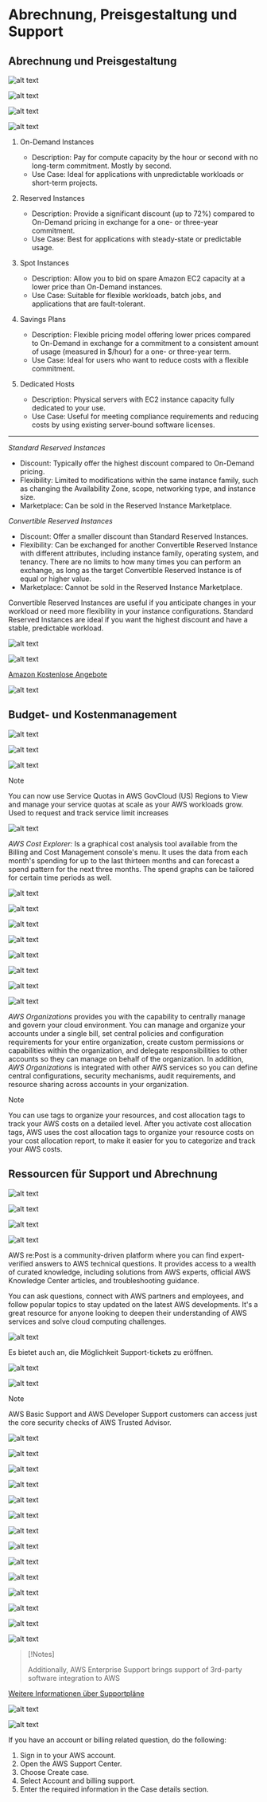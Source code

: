 # Abrechnung, Preisgestaltung und Support

## Abrechnung und Preisgestaltung

![alt text](image.png)

![alt text](image-1.png)

![alt text](image-2.png)

![alt text](image-3.png)

1. On-Demand Instances
   - Description: Pay for compute capacity by the hour or second with no long-term commitment. Mostly by second.
   - Use Case: Ideal for applications with unpredictable workloads or short-term projects.

2. Reserved Instances
    - Description: Provide a significant discount (up to 72%) compared to On-Demand pricing in exchange for a one- or three-year commitment.
    - Use Case: Best for applications with steady-state or predictable usage.

3. Spot Instances
    - Description: Allow you to bid on spare Amazon EC2 capacity at a lower price than On-Demand instances.
    - Use Case: Suitable for flexible workloads, batch jobs, and applications that are fault-tolerant.

4. Savings Plans
    - Description: Flexible pricing model offering lower prices compared to On-Demand in exchange for a commitment to a consistent amount of usage (measured in $/hour) for a one- or three-year term.
    - Use Case: Ideal for users who want to reduce costs with a flexible commitment.

5. Dedicated Hosts
    - Description: Physical servers with EC2 instance capacity fully dedicated to your use.
    - Use Case: Useful for meeting compliance requirements and reducing costs by using existing server-bound software licenses.

---

*Standard Reserved Instances*
- Discount: Typically offer the highest discount compared to On-Demand pricing.
- Flexibility: Limited to modifications within the same instance family, such as changing the Availability Zone, scope, networking type, and instance size.
- Marketplace: Can be sold in the Reserved Instance Marketplace.

*Convertible Reserved Instances*
- Discount: Offer a smaller discount than Standard Reserved Instances.
- Flexibility: Can be exchanged for another Convertible Reserved Instance with different attributes, including instance family, operating system, and tenancy. There are no limits to how many times you can perform an exchange, as long as the target Convertible Reserved Instance is of equal or higher value.
- Marketplace: Cannot be sold in the Reserved Instance Marketplace.

Convertible Reserved Instances are useful if you anticipate changes in your workload or need more flexibility in your instance configurations. Standard Reserved Instances are ideal if you want the highest discount and have a stable, predictable workload.

![alt text](image-4.png)

![alt text](image-5.png)

[Amazon Kostenlose Angebote](https://aws.amazon.com/de/free)

![alt text](image-6.png)


## Budget- und Kostenmanagement

![alt text](image-7.png)

![alt text](image-8.png)

![alt text](image-9.png)

>[!Note]
> You can now use Service Quotas in AWS GovCloud (US) Regions to View and manage your service
> quotas at scale as your AWS workloads grow. Used to request and track service limit increases

![alt text](image-10.png)

*AWS Cost Explorer:* Is a graphical cost analysis tool available from the Billing and Cost Management console's menu. It uses the data from each month's spending for up to the last thirteen months and can forecast a spend pattern for the next three months. The spend graphs can be tailored for certain time periods as well.

![alt text](image-11.png)

![alt text](image-12.png)

![alt text](image-13.png)

![alt text](image-14.png)

![alt text](image-15.png)

![alt text](image-16.png)

![alt text](image-17.png)

![alt text](image-19.png)

_AWS Organizations_ provides you with the capability to centrally manage and govern your cloud environment.
You can manage and organize your accounts under a single bill, set central policies and configuration
requirements for your entire organization, create custom permissions or capabilities within the organization,
and delegate responsibilities to other accounts so they can manage on behalf of the organization.
In addition, _AWS Organizations_ is integrated with other AWS services so you can define central configurations,
security mechanisms, audit requirements, and resource sharing across accounts in your organization.

>[!Note]
> You can use tags to organize your resources, and cost allocation tags to track your AWS costs on a detailed
> level. After you activate cost allocation tags, AWS uses the cost allocation tags to organize your resource
> costs on your cost allocation report, to make it easier for you to categorize and track your AWS costs.

## Ressourcen für Support und Abrechnung

![alt text](image-20.png)

![alt text](image-22.png)

![alt text](image-23.png)

![alt text](image-24.png)

AWS re:Post is a community-driven platform where you can find expert-verified answers to AWS technical questions. It provides access to a wealth of curated knowledge, including solutions from AWS experts, official AWS Knowledge Center articles, and troubleshooting guidance.

You can ask questions, connect with AWS partners and employees, and follow popular topics to stay updated on the latest AWS developments. It's a great resource for anyone looking to deepen their understanding of AWS services and solve cloud computing challenges.

![alt text](image-25.png)

Es bietet auch an, die Möglichkeit Support-tickets zu eröffnen.

![alt text](image-26.png)

![alt text](image-27.png)

>[!Note]
> AWS Basic Support and AWS Developer Support customers can access just the core security checks of AWS Trusted Advisor.

![alt text](image-28.png)

![alt text](image-29.png)

![alt text](image-30.png)

![alt text](image-32.png)

![alt text](image-33.png)

![alt text](image-34.png)

![alt text](image-36.png)

![alt text](image-37.png)

![alt text](image-38.png)

![alt text](image-39.png)

![alt text](image-40.png)

![alt text](image-41.png)

![alt text](image-42.png)

![alt text](image-43.png)

>[!Notes]
>
> Additionally, AWS Enterprise Support brings support of 3rd-party software integration to AWS

[Weitere Informationen über Supportpläne](http://aws.amazon.com/de/premiumsupport/plans)

![alt text](image-44.png)

![alt text](image-45.png)

If you have an account or billing related question, do the
following:

1. Sign in to your AWS account.
2. Open the AWS Support Center.
3. Choose Create case.
4. Select Account and billing support.
5. Enter the required information in the Case details section.

